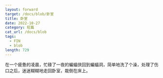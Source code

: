 ```yaml
---
layout: forward
target: /docs/blob/卧室
title: 卧室
date: 2022-10-27
category: 短篇
cat_url: /docs/blob
tags: 
  - FIN
  - blob
length: 729
---
```


在一个疲惫的凌晨，忙碌了一夜的蝙蝠侠回到蝙蝠洞，简单地洗了个澡，处理了伤口之后，迷迷糊糊地走回卧室，栽倒在床上。
